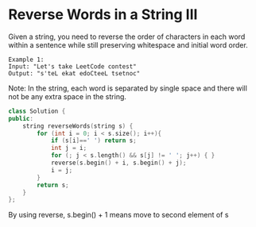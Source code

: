 # Reverse Words in a String III

Given a string, you need to reverse the order of characters in each word within a sentence while still preserving whitespace and initial word order.
```
Example 1:
Input: "Let's take LeetCode contest"
Output: "s'teL ekat edoCteeL tsetnoc"
```
Note: In the string, each word is separated by single space and there will not be any extra space in the string.

```c++
class Solution {
public:
    string reverseWords(string s) {
        for (int i = 0; i < s.size(); i++){
            if (s[i]==' ') return s;
            int j = i;
            for (; j < s.length() && s[j] != ' '; j++) { }
            reverse(s.begin() + i, s.begin() + j);
            i = j;
        }
        return s;
    }
};
```

By using reverse, s.begin() + 1 means move to second element of s